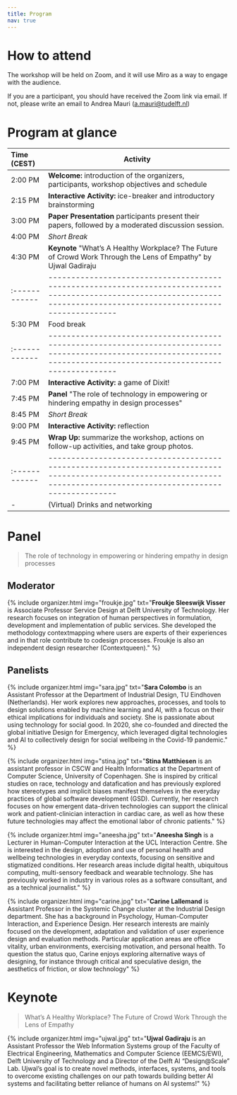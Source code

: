 ```yaml
---
title: Program
nav: true
---
```


# How to attend

The workshop will be held on Zoom, and it will use Miro as a way to engage with the audience.

If you are a participant, you should have received the Zoom link via email. If not, please write an email to Andrea Mauri (a.mauri@tudelft.nl)

# Program at glance


| Time  (CEST) | Activity                                                                                                                                                              |
|:------------|-----------------------------------------------------------------------------------------------------------------------------------------------------------------------|
| 2:00 PM  | **Welcome:** introduction of the  organizers, participants, workshop objectives and schedule                                                                                         |
| 2:15 PM  | **Interactive Activity:** ice-breaker and introductory brainstorming                                                                                        |
| 3:00 PM  | **Paper Presentation** participants present their papers, followed by a moderated discussion session.                                                                                                    |
| 4:00 PM  | *Short Break*                                                                                         |
| 4:30 PM  | **Keynote**  "What’s A Healthy Workplace? The Future of Crowd Work Through the Lens of Empathy" by Ujwal Gadiraju                                                                                                  |
|:------------|-----------------------------------------------------------------------------------------------------------------------------------------------------------------------|
|5:30 PM | Food break|
|:------------|-----------------------------------------------------------------------------------------------------------------------------------------------------------------------|
| 7:00 PM | **Interactive Activity:** a game of Dixit!                                                                                                |
| 7:45 PM | **Panel** "The role of technology in empowering or hindering empathy in design processes"                                                                                                   |
| 8:45 PM  | *Short Break*                                                                                         |
| 9:00 PM | **Interactive Activity:** reflection                                                                                              |
| 9:45 PM | **Wrap Up:** summarize the workshop, actions on follow-up activities, and take group photos. |
|:------------|-----------------------------------------------------------------------------------------------------------------------------------------------------------------------|
| - | (Virtual) Drinks and networking  |


# Panel

> The role of technology in empowering or hindering empathy in design processes

## Moderator

{% include organizer.html img="froukje.jpg" txt="<strong>Froukje Sleeswijk Visser</strong> is Associate Professor Service Design at Delft University of Technology. Her research focuses on integration of human perspectives in formulation, development and implementation of public services. She developed the methodology contextmapping where users are experts of their experiences and in that role contribute to codesign processes. Froukje is also an independent design researcher (Contextqueen)." %}

## Panelists

{% include organizer.html img="sara.jpg" txt="<strong>Sara Colombo</strong> is an Assistant Professor at the Department of Industrial Design, TU Eindhoven (Netherlands). Her work explores new approaches, processes, and tools to design solutions enabled by machine learning and AI, with a focus on their ethical implications for individuals and society. She is passionate about using technology for social good. In 2020, she co-founded and directed the global initiative Design for Emergency, which leveraged digital technologies and AI to collectively design for social wellbeing in the Covid-19 pandemic." %}

{% include organizer.html img="stina.jpg" txt="<strong>Stina Matthiesen</strong> is an assistant professor in CSCW and Health Informatics at the Department of Computer Science, University of Copenhagen. She is inspired by critical studies on race, technology and datafication and has previously explored how stereotypes and implicit biases manifest themselves in the everyday practices of global software development (GSD). Currently, her research focuses on how emergent data-driven technologies can support the clinical work and patient-clinician interaction in cardiac care, as well as how these future technologies may affect the emotional labor of chronic patients." %}

{% include organizer.html img="aneesha.jpg" txt="<strong>Aneesha Singh</strong> is a Lecturer in Human-Computer Interaction at the UCL Interaction Centre. She is interested in the design, adoption and use of personal health and wellbeing technologies in everyday contexts, focusing on sensitive and stigmatized conditions. Her research areas include digital health, ubiquitous computing, multi-sensory feedback and wearable technology. She has previously worked in industry in various roles as a software consultant, and as a technical journalist." %}

{% include organizer.html img="carine.jpg" txt="<strong>Carine Lallemand</strong> is Assistant Professor in the Systemic Change cluster at the Industrial Design department. She has a background in Psychology, Human-Computer Interaction, and Experience Design. Her research interests are mainly focused on the development, adaptation and validation of user experience design and evaluation methods. Particular application areas are office vitality, urban environments, exercising motivation, and personal health. To question the status quo, Carine enjoys exploring alternative ways of designing, for instance through critical and speculative design, the aesthetics of friction, or slow technology" %}



<!--
| Duration   | Activity                                                                                                                                                              |
|:------------|-----------------------------------------------------------------------------------------------------------------------------------------------------------------------|
| 10 mins | **Set up:** login to the Zoom platform and greet all people. Eventual sensor check and start of the workshop-long data collection process. |
| 15 mins | **Welcome:** introduction of the  organizers, participants, workshop objectives and schedule                                                                                         |
| 45 mins | **Keynote:** presentation by an invited expert with Q\A and discussions                                                                                                   |
| 15 mins | *Short break*                                                                                                   |
| 45 mins | **Minute Madness** participants present their papers in a minute madness style, followed by a moderated discussion session.                                                                                                     |
| 30 mins | **Panel** discussion among experts and participants about how empathy may be applied in the design process of projects or tools                                                                                                    |
|:------------|-----------------------------------------------------------------------------------------------------------------------------------------------------------------------|
|30 mins|Lunch break and social gathering|
|:------------|-----------------------------------------------------------------------------------------------------------------------------------------------------------------------|
|30 mins|**Eliciting Themes:** rapid group discussion to elicit unaddressed questions raised during previous workshop activities|
|10 mins|**Cluster Themes:** participants and organizers group and categorize the themes in topics of interests|
| 15 mins | *Short break*  |
| 30 mins | **Group Feedback:** groups present the results of their ideation to all participants for feedback |
| 30 mins | **Mapping Session:** small groups within break-out rooms and using Miro boards will consolidate their ideas into developed research agendas |
| 15 mins | *Short break*  |
| 30 mins | **Group Presentations:** each group presents and discusses the results of ideation and mapping session to all other participants |
| 30 mins | **Wrap Up:** summarize the workshop, and define actions for follow-up activities, and take group photos (both onsite and remote). |
|:------------|-----------------------------------------------------------------------------------------------------------------------------------------------------------------------|
| - | (Virtual) Drinks and networking  |

-->
# Keynote 

> What’s A Healthy Workplace? The Future of Crowd Work Through the Lens of Empathy

{% include organizer.html img="ujwal.jpg" txt="<strong>Ujwal Gadiraju</strong>  is an Assistant Professor the Web Information Systems group of the Faculty of Electrical Engineering, Mathematics and Computer Science (EEMCS/EWI), Delft University of Technology and a Director of the Delft AI “Design@Scale” Lab. Ujwal’s goal is to create novel methods, interfaces, systems, and tools to overcome existing challenges on our path towards building better AI systems and facilitating better reliance of humans on AI systems!" %}


